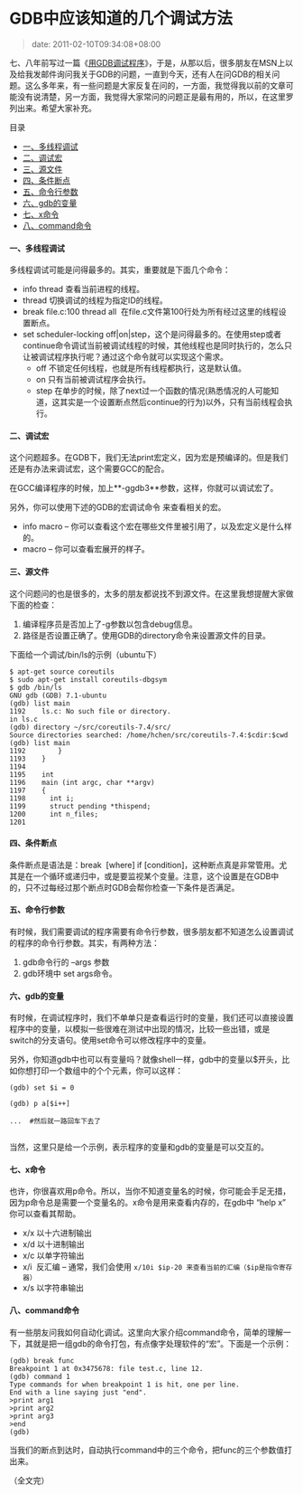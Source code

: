 # GDB中应该知道的几个调试方法
>date: 2011-02-10T09:34:08+08:00


七、八年前写过一篇《[用GDB调试程序](http://blog.csdn.net/haoel/archive/2003/07/02/2879.aspx)》，于是，从那以后，很多朋友在MSN上以及给我发邮件询问我关于GDB的问题，一直到今天，还有人在问GDB的相关问题。这么多年来，有一些问题是大家反复在问的，一方面，我觉得我以前的文章可能没有说清楚，另一方面，我觉得大家常问的问题正是最有用的，所以，在这里罗列出来。希望大家补充。




目录



* [一、多线程调试](#%E4%B8%80%E3%80%81%E5%A4%9A%E7%BA%BF%E7%A8%8B%E8%B0%83%E8%AF%95 "一、多线程调试")
* [二、调试宏](#%E4%BA%8C%E3%80%81%E8%B0%83%E8%AF%95%E5%AE%8F "二、调试宏")
* [三、源文件](#%E4%B8%89%E3%80%81%E6%BA%90%E6%96%87%E4%BB%B6 "三、源文件")
* [四、条件断点](#%E5%9B%9B%E3%80%81%E6%9D%A1%E4%BB%B6%E6%96%AD%E7%82%B9 "四、条件断点")
* [五、命令行参数](#%E4%BA%94%E3%80%81%E5%91%BD%E4%BB%A4%E8%A1%8C%E5%8F%82%E6%95%B0 "五、命令行参数")
* [六、gdb的变量](#%E5%85%AD%E3%80%81gdb%E7%9A%84%E5%8F%98%E9%87%8F "六、gdb的变量")
* [七、x命令](#%E4%B8%83%E3%80%81x%E5%91%BD%E4%BB%A4 "七、x命令")
* [八、command命令](#%E5%85%AB%E3%80%81command%E5%91%BD%E4%BB%A4 "八、command命令")

#### 一、多线程调试


多线程调试可能是问得最多的。其实，重要就是下面几个命令：


* info thread 查看当前进程的线程。
* thread <ID> 切换调试的线程为指定ID的线程。
* break file.c:100 thread all  在file.c文件第100行处为所有经过这里的线程设置断点。
* set scheduler-locking off|on|step，这个是问得最多的。在使用step或者continue命令调试当前被调试线程的时候，其他线程也是同时执行的，怎么只让被调试程序执行呢？通过这个命令就可以实现这个需求。
	+ off 不锁定任何线程，也就是所有线程都执行，这是默认值。
	+ on 只有当前被调试程序会执行。
	+ step 在单步的时候，除了next过一个函数的情况(熟悉情况的人可能知道，这其实是一个设置断点然后continue的行为)以外，只有当前线程会执行。


#### 二、调试宏


这个问题超多。在GDB下，我们无法print宏定义，因为宏是预编译的。但是我们还是有办法来调试宏，这个需要GCC的配合。


在GCC编译程序的时候，加上**-ggdb3**参数，这样，你就可以调试宏了。


另外，你可以使用下述的GDB的宏调试命令 来查看相关的宏。


* info macro – 你可以查看这个宏在哪些文件里被引用了，以及宏定义是什么样的。
* macro – 你可以查看宏展开的样子。



#### 三、源文件


这个问题问的也是很多的，太多的朋友都说找不到源文件。在这里我想提醒大家做下面的检查：


1. 编译程序员是否加上了-g参数以包含debug信息。
2. 路径是否设置正确了。使用GDB的directory命令来设置源文件的目录。


下面给一个调试/bin/ls的示例（ubuntu下）



```
$ apt-get source coreutils
$ sudo apt-get install coreutils-dbgsym
$ gdb /bin/ls
GNU gdb (GDB) 7.1-ubuntu
(gdb) list main
1192    ls.c: No such file or directory.
in ls.c
(gdb) directory ~/src/coreutils-7.4/src/
Source directories searched: /home/hchen/src/coreutils-7.4:$cdir:$cwd
(gdb) list main
1192        }
1193    }
1194
1195    int
1196    main (int argc, char **argv)
1197    {
1198      int i;
1199      struct pending *thispend;
1200      int n_files;
1201
```

#### 四、条件断点


条件断点是语法是：break  [where] if [condition]，这种断点真是非常管用。尤其是在一个循环或递归中，或是要监视某个变量。注意，这个设置是在GDB中的，只不过每经过那个断点时GDB会帮你检查一下条件是否满足。


#### 五、命令行参数


有时候，我们需要调试的程序需要有命令行参数，很多朋友都不知道怎么设置调试的程序的命令行参数。其实，有两种方法：


1. gdb命令行的 –args 参数
2. gdb环境中 set args命令。


#### 六、gdb的变量


有时候，在调试程序时，我们不单单只是查看运行时的变量，我们还可以直接设置程序中的变量，以模拟一些很难在测试中出现的情况，比较一些出错，或是switch的分支语句。使用set命令可以修改程序中的变量。


另外，你知道gdb中也可以有变量吗？就像shell一样，gdb中的变量以$开头，比如你想打印一个数组中的个个元素，你可以这样：



```
(gdb) set $i = 0

(gdb) p a[$i++]

...  #然后就一路回车下去了


```

当然，这里只是给一个示例，表示程序的变量和gdb的变量是可以交互的。


#### 七、x命令


也许，你很喜欢用p命令。所以，当你不知道变量名的时候，你可能会手足无措，因为p命令总是需要一个变量名的。x命令是用来查看内存的，在gdb中 “help x” 你可以查看其帮助。


* x/x 以十六进制输出
* x/d 以十进制输出
* x/c 以单字符输出
* x/i  反汇编 – 通常，我们会使用 `x/10i $ip-20 来查看当前的汇编（$ip是指令寄存器）`
* x/s 以字符串输出


#### 八、command命令


有一些朋友问我如何自动化调试。这里向大家介绍command命令，简单的理解一下，其就是把一组gdb的命令打包，有点像字处理软件的“宏”。下面是一个示例：



```
(gdb) break func
Breakpoint 1 at 0x3475678: file test.c, line 12.
(gdb) command 1
Type commands for when breakpoint 1 is hit, one per line.
End with a line saying just "end".
>print arg1
>print arg2
>print arg3
>end
(gdb)
```

当我们的断点到达时，自动执行command中的三个命令，把func的三个参数值打出来。


（全文完）


